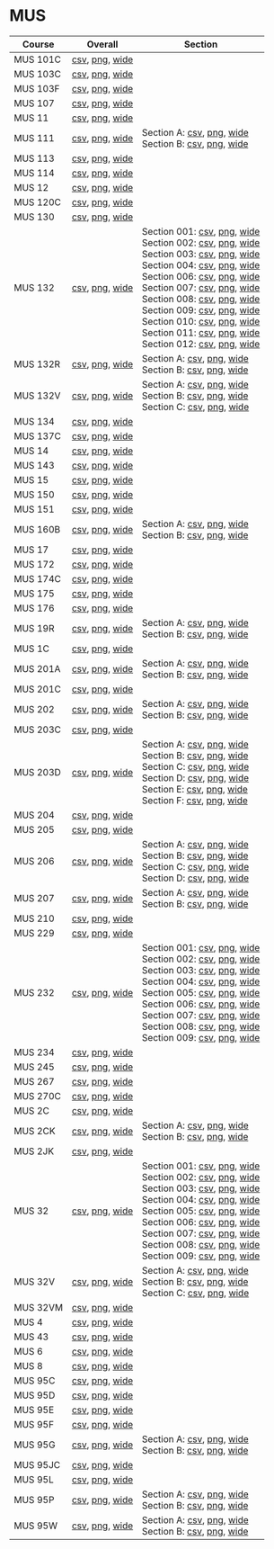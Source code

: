 # MUS

| Course | Overall | Section |
| ------ | ------- | ------- |
| MUS 101C | [csv](https://github.com/UCSD-Historical-Enrollment-Data/2025Spring/blob/main/overall/MUS%20101C.csv), [png](https://raw.githubusercontent.com/UCSD-Historical-Enrollment-Data/2025Spring/main/plot_overall/MUS%20101C.png), [wide](https://raw.githubusercontent.com/UCSD-Historical-Enrollment-Data/2025Spring/main/plot_overall_wide/MUS%20101C.png) |  |
| MUS 103C | [csv](https://github.com/UCSD-Historical-Enrollment-Data/2025Spring/blob/main/overall/MUS%20103C.csv), [png](https://raw.githubusercontent.com/UCSD-Historical-Enrollment-Data/2025Spring/main/plot_overall/MUS%20103C.png), [wide](https://raw.githubusercontent.com/UCSD-Historical-Enrollment-Data/2025Spring/main/plot_overall_wide/MUS%20103C.png) |  |
| MUS 103F | [csv](https://github.com/UCSD-Historical-Enrollment-Data/2025Spring/blob/main/overall/MUS%20103F.csv), [png](https://raw.githubusercontent.com/UCSD-Historical-Enrollment-Data/2025Spring/main/plot_overall/MUS%20103F.png), [wide](https://raw.githubusercontent.com/UCSD-Historical-Enrollment-Data/2025Spring/main/plot_overall_wide/MUS%20103F.png) |  |
| MUS 107 | [csv](https://github.com/UCSD-Historical-Enrollment-Data/2025Spring/blob/main/overall/MUS%20107.csv), [png](https://raw.githubusercontent.com/UCSD-Historical-Enrollment-Data/2025Spring/main/plot_overall/MUS%20107.png), [wide](https://raw.githubusercontent.com/UCSD-Historical-Enrollment-Data/2025Spring/main/plot_overall_wide/MUS%20107.png) |  |
| MUS 11 | [csv](https://github.com/UCSD-Historical-Enrollment-Data/2025Spring/blob/main/overall/MUS%2011.csv), [png](https://raw.githubusercontent.com/UCSD-Historical-Enrollment-Data/2025Spring/main/plot_overall/MUS%2011.png), [wide](https://raw.githubusercontent.com/UCSD-Historical-Enrollment-Data/2025Spring/main/plot_overall_wide/MUS%2011.png) |  |
| MUS 111 | [csv](https://github.com/UCSD-Historical-Enrollment-Data/2025Spring/blob/main/overall/MUS%20111.csv), [png](https://raw.githubusercontent.com/UCSD-Historical-Enrollment-Data/2025Spring/main/plot_overall/MUS%20111.png), [wide](https://raw.githubusercontent.com/UCSD-Historical-Enrollment-Data/2025Spring/main/plot_overall_wide/MUS%20111.png) | Section A: [csv](https://github.com/UCSD-Historical-Enrollment-Data/2025Spring/blob/main/section/MUS%20111_A.csv), [png](https://raw.githubusercontent.com/UCSD-Historical-Enrollment-Data/2025Spring/main/plot_section/MUS%20111_A.png), [wide](https://raw.githubusercontent.com/UCSD-Historical-Enrollment-Data/2025Spring/main/plot_section_wide/MUS%20111_A.png)<br>Section B: [csv](https://github.com/UCSD-Historical-Enrollment-Data/2025Spring/blob/main/section/MUS%20111_B.csv), [png](https://raw.githubusercontent.com/UCSD-Historical-Enrollment-Data/2025Spring/main/plot_section/MUS%20111_B.png), [wide](https://raw.githubusercontent.com/UCSD-Historical-Enrollment-Data/2025Spring/main/plot_section_wide/MUS%20111_B.png) |
| MUS 113 | [csv](https://github.com/UCSD-Historical-Enrollment-Data/2025Spring/blob/main/overall/MUS%20113.csv), [png](https://raw.githubusercontent.com/UCSD-Historical-Enrollment-Data/2025Spring/main/plot_overall/MUS%20113.png), [wide](https://raw.githubusercontent.com/UCSD-Historical-Enrollment-Data/2025Spring/main/plot_overall_wide/MUS%20113.png) |  |
| MUS 114 | [csv](https://github.com/UCSD-Historical-Enrollment-Data/2025Spring/blob/main/overall/MUS%20114.csv), [png](https://raw.githubusercontent.com/UCSD-Historical-Enrollment-Data/2025Spring/main/plot_overall/MUS%20114.png), [wide](https://raw.githubusercontent.com/UCSD-Historical-Enrollment-Data/2025Spring/main/plot_overall_wide/MUS%20114.png) |  |
| MUS 12 | [csv](https://github.com/UCSD-Historical-Enrollment-Data/2025Spring/blob/main/overall/MUS%2012.csv), [png](https://raw.githubusercontent.com/UCSD-Historical-Enrollment-Data/2025Spring/main/plot_overall/MUS%2012.png), [wide](https://raw.githubusercontent.com/UCSD-Historical-Enrollment-Data/2025Spring/main/plot_overall_wide/MUS%2012.png) |  |
| MUS 120C | [csv](https://github.com/UCSD-Historical-Enrollment-Data/2025Spring/blob/main/overall/MUS%20120C.csv), [png](https://raw.githubusercontent.com/UCSD-Historical-Enrollment-Data/2025Spring/main/plot_overall/MUS%20120C.png), [wide](https://raw.githubusercontent.com/UCSD-Historical-Enrollment-Data/2025Spring/main/plot_overall_wide/MUS%20120C.png) |  |
| MUS 130 | [csv](https://github.com/UCSD-Historical-Enrollment-Data/2025Spring/blob/main/overall/MUS%20130.csv), [png](https://raw.githubusercontent.com/UCSD-Historical-Enrollment-Data/2025Spring/main/plot_overall/MUS%20130.png), [wide](https://raw.githubusercontent.com/UCSD-Historical-Enrollment-Data/2025Spring/main/plot_overall_wide/MUS%20130.png) |  |
| MUS 132 | [csv](https://github.com/UCSD-Historical-Enrollment-Data/2025Spring/blob/main/overall/MUS%20132.csv), [png](https://raw.githubusercontent.com/UCSD-Historical-Enrollment-Data/2025Spring/main/plot_overall/MUS%20132.png), [wide](https://raw.githubusercontent.com/UCSD-Historical-Enrollment-Data/2025Spring/main/plot_overall_wide/MUS%20132.png) | Section 001: [csv](https://github.com/UCSD-Historical-Enrollment-Data/2025Spring/blob/main/section/MUS%20132_001.csv), [png](https://raw.githubusercontent.com/UCSD-Historical-Enrollment-Data/2025Spring/main/plot_section/MUS%20132_001.png), [wide](https://raw.githubusercontent.com/UCSD-Historical-Enrollment-Data/2025Spring/main/plot_section_wide/MUS%20132_001.png)<br>Section 002: [csv](https://github.com/UCSD-Historical-Enrollment-Data/2025Spring/blob/main/section/MUS%20132_002.csv), [png](https://raw.githubusercontent.com/UCSD-Historical-Enrollment-Data/2025Spring/main/plot_section/MUS%20132_002.png), [wide](https://raw.githubusercontent.com/UCSD-Historical-Enrollment-Data/2025Spring/main/plot_section_wide/MUS%20132_002.png)<br>Section 003: [csv](https://github.com/UCSD-Historical-Enrollment-Data/2025Spring/blob/main/section/MUS%20132_003.csv), [png](https://raw.githubusercontent.com/UCSD-Historical-Enrollment-Data/2025Spring/main/plot_section/MUS%20132_003.png), [wide](https://raw.githubusercontent.com/UCSD-Historical-Enrollment-Data/2025Spring/main/plot_section_wide/MUS%20132_003.png)<br>Section 004: [csv](https://github.com/UCSD-Historical-Enrollment-Data/2025Spring/blob/main/section/MUS%20132_004.csv), [png](https://raw.githubusercontent.com/UCSD-Historical-Enrollment-Data/2025Spring/main/plot_section/MUS%20132_004.png), [wide](https://raw.githubusercontent.com/UCSD-Historical-Enrollment-Data/2025Spring/main/plot_section_wide/MUS%20132_004.png)<br>Section 006: [csv](https://github.com/UCSD-Historical-Enrollment-Data/2025Spring/blob/main/section/MUS%20132_006.csv), [png](https://raw.githubusercontent.com/UCSD-Historical-Enrollment-Data/2025Spring/main/plot_section/MUS%20132_006.png), [wide](https://raw.githubusercontent.com/UCSD-Historical-Enrollment-Data/2025Spring/main/plot_section_wide/MUS%20132_006.png)<br>Section 007: [csv](https://github.com/UCSD-Historical-Enrollment-Data/2025Spring/blob/main/section/MUS%20132_007.csv), [png](https://raw.githubusercontent.com/UCSD-Historical-Enrollment-Data/2025Spring/main/plot_section/MUS%20132_007.png), [wide](https://raw.githubusercontent.com/UCSD-Historical-Enrollment-Data/2025Spring/main/plot_section_wide/MUS%20132_007.png)<br>Section 008: [csv](https://github.com/UCSD-Historical-Enrollment-Data/2025Spring/blob/main/section/MUS%20132_008.csv), [png](https://raw.githubusercontent.com/UCSD-Historical-Enrollment-Data/2025Spring/main/plot_section/MUS%20132_008.png), [wide](https://raw.githubusercontent.com/UCSD-Historical-Enrollment-Data/2025Spring/main/plot_section_wide/MUS%20132_008.png)<br>Section 009: [csv](https://github.com/UCSD-Historical-Enrollment-Data/2025Spring/blob/main/section/MUS%20132_009.csv), [png](https://raw.githubusercontent.com/UCSD-Historical-Enrollment-Data/2025Spring/main/plot_section/MUS%20132_009.png), [wide](https://raw.githubusercontent.com/UCSD-Historical-Enrollment-Data/2025Spring/main/plot_section_wide/MUS%20132_009.png)<br>Section 010: [csv](https://github.com/UCSD-Historical-Enrollment-Data/2025Spring/blob/main/section/MUS%20132_010.csv), [png](https://raw.githubusercontent.com/UCSD-Historical-Enrollment-Data/2025Spring/main/plot_section/MUS%20132_010.png), [wide](https://raw.githubusercontent.com/UCSD-Historical-Enrollment-Data/2025Spring/main/plot_section_wide/MUS%20132_010.png)<br>Section 011: [csv](https://github.com/UCSD-Historical-Enrollment-Data/2025Spring/blob/main/section/MUS%20132_011.csv), [png](https://raw.githubusercontent.com/UCSD-Historical-Enrollment-Data/2025Spring/main/plot_section/MUS%20132_011.png), [wide](https://raw.githubusercontent.com/UCSD-Historical-Enrollment-Data/2025Spring/main/plot_section_wide/MUS%20132_011.png)<br>Section 012: [csv](https://github.com/UCSD-Historical-Enrollment-Data/2025Spring/blob/main/section/MUS%20132_012.csv), [png](https://raw.githubusercontent.com/UCSD-Historical-Enrollment-Data/2025Spring/main/plot_section/MUS%20132_012.png), [wide](https://raw.githubusercontent.com/UCSD-Historical-Enrollment-Data/2025Spring/main/plot_section_wide/MUS%20132_012.png) |
| MUS 132R | [csv](https://github.com/UCSD-Historical-Enrollment-Data/2025Spring/blob/main/overall/MUS%20132R.csv), [png](https://raw.githubusercontent.com/UCSD-Historical-Enrollment-Data/2025Spring/main/plot_overall/MUS%20132R.png), [wide](https://raw.githubusercontent.com/UCSD-Historical-Enrollment-Data/2025Spring/main/plot_overall_wide/MUS%20132R.png) | Section A: [csv](https://github.com/UCSD-Historical-Enrollment-Data/2025Spring/blob/main/section/MUS%20132R_A.csv), [png](https://raw.githubusercontent.com/UCSD-Historical-Enrollment-Data/2025Spring/main/plot_section/MUS%20132R_A.png), [wide](https://raw.githubusercontent.com/UCSD-Historical-Enrollment-Data/2025Spring/main/plot_section_wide/MUS%20132R_A.png)<br>Section B: [csv](https://github.com/UCSD-Historical-Enrollment-Data/2025Spring/blob/main/section/MUS%20132R_B.csv), [png](https://raw.githubusercontent.com/UCSD-Historical-Enrollment-Data/2025Spring/main/plot_section/MUS%20132R_B.png), [wide](https://raw.githubusercontent.com/UCSD-Historical-Enrollment-Data/2025Spring/main/plot_section_wide/MUS%20132R_B.png) |
| MUS 132V | [csv](https://github.com/UCSD-Historical-Enrollment-Data/2025Spring/blob/main/overall/MUS%20132V.csv), [png](https://raw.githubusercontent.com/UCSD-Historical-Enrollment-Data/2025Spring/main/plot_overall/MUS%20132V.png), [wide](https://raw.githubusercontent.com/UCSD-Historical-Enrollment-Data/2025Spring/main/plot_overall_wide/MUS%20132V.png) | Section A: [csv](https://github.com/UCSD-Historical-Enrollment-Data/2025Spring/blob/main/section/MUS%20132V_A.csv), [png](https://raw.githubusercontent.com/UCSD-Historical-Enrollment-Data/2025Spring/main/plot_section/MUS%20132V_A.png), [wide](https://raw.githubusercontent.com/UCSD-Historical-Enrollment-Data/2025Spring/main/plot_section_wide/MUS%20132V_A.png)<br>Section B: [csv](https://github.com/UCSD-Historical-Enrollment-Data/2025Spring/blob/main/section/MUS%20132V_B.csv), [png](https://raw.githubusercontent.com/UCSD-Historical-Enrollment-Data/2025Spring/main/plot_section/MUS%20132V_B.png), [wide](https://raw.githubusercontent.com/UCSD-Historical-Enrollment-Data/2025Spring/main/plot_section_wide/MUS%20132V_B.png)<br>Section C: [csv](https://github.com/UCSD-Historical-Enrollment-Data/2025Spring/blob/main/section/MUS%20132V_C.csv), [png](https://raw.githubusercontent.com/UCSD-Historical-Enrollment-Data/2025Spring/main/plot_section/MUS%20132V_C.png), [wide](https://raw.githubusercontent.com/UCSD-Historical-Enrollment-Data/2025Spring/main/plot_section_wide/MUS%20132V_C.png) |
| MUS 134 | [csv](https://github.com/UCSD-Historical-Enrollment-Data/2025Spring/blob/main/overall/MUS%20134.csv), [png](https://raw.githubusercontent.com/UCSD-Historical-Enrollment-Data/2025Spring/main/plot_overall/MUS%20134.png), [wide](https://raw.githubusercontent.com/UCSD-Historical-Enrollment-Data/2025Spring/main/plot_overall_wide/MUS%20134.png) |  |
| MUS 137C | [csv](https://github.com/UCSD-Historical-Enrollment-Data/2025Spring/blob/main/overall/MUS%20137C.csv), [png](https://raw.githubusercontent.com/UCSD-Historical-Enrollment-Data/2025Spring/main/plot_overall/MUS%20137C.png), [wide](https://raw.githubusercontent.com/UCSD-Historical-Enrollment-Data/2025Spring/main/plot_overall_wide/MUS%20137C.png) |  |
| MUS 14 | [csv](https://github.com/UCSD-Historical-Enrollment-Data/2025Spring/blob/main/overall/MUS%2014.csv), [png](https://raw.githubusercontent.com/UCSD-Historical-Enrollment-Data/2025Spring/main/plot_overall/MUS%2014.png), [wide](https://raw.githubusercontent.com/UCSD-Historical-Enrollment-Data/2025Spring/main/plot_overall_wide/MUS%2014.png) |  |
| MUS 143 | [csv](https://github.com/UCSD-Historical-Enrollment-Data/2025Spring/blob/main/overall/MUS%20143.csv), [png](https://raw.githubusercontent.com/UCSD-Historical-Enrollment-Data/2025Spring/main/plot_overall/MUS%20143.png), [wide](https://raw.githubusercontent.com/UCSD-Historical-Enrollment-Data/2025Spring/main/plot_overall_wide/MUS%20143.png) |  |
| MUS 15 | [csv](https://github.com/UCSD-Historical-Enrollment-Data/2025Spring/blob/main/overall/MUS%2015.csv), [png](https://raw.githubusercontent.com/UCSD-Historical-Enrollment-Data/2025Spring/main/plot_overall/MUS%2015.png), [wide](https://raw.githubusercontent.com/UCSD-Historical-Enrollment-Data/2025Spring/main/plot_overall_wide/MUS%2015.png) |  |
| MUS 150 | [csv](https://github.com/UCSD-Historical-Enrollment-Data/2025Spring/blob/main/overall/MUS%20150.csv), [png](https://raw.githubusercontent.com/UCSD-Historical-Enrollment-Data/2025Spring/main/plot_overall/MUS%20150.png), [wide](https://raw.githubusercontent.com/UCSD-Historical-Enrollment-Data/2025Spring/main/plot_overall_wide/MUS%20150.png) |  |
| MUS 151 | [csv](https://github.com/UCSD-Historical-Enrollment-Data/2025Spring/blob/main/overall/MUS%20151.csv), [png](https://raw.githubusercontent.com/UCSD-Historical-Enrollment-Data/2025Spring/main/plot_overall/MUS%20151.png), [wide](https://raw.githubusercontent.com/UCSD-Historical-Enrollment-Data/2025Spring/main/plot_overall_wide/MUS%20151.png) |  |
| MUS 160B | [csv](https://github.com/UCSD-Historical-Enrollment-Data/2025Spring/blob/main/overall/MUS%20160B.csv), [png](https://raw.githubusercontent.com/UCSD-Historical-Enrollment-Data/2025Spring/main/plot_overall/MUS%20160B.png), [wide](https://raw.githubusercontent.com/UCSD-Historical-Enrollment-Data/2025Spring/main/plot_overall_wide/MUS%20160B.png) | Section A: [csv](https://github.com/UCSD-Historical-Enrollment-Data/2025Spring/blob/main/section/MUS%20160B_A.csv), [png](https://raw.githubusercontent.com/UCSD-Historical-Enrollment-Data/2025Spring/main/plot_section/MUS%20160B_A.png), [wide](https://raw.githubusercontent.com/UCSD-Historical-Enrollment-Data/2025Spring/main/plot_section_wide/MUS%20160B_A.png)<br>Section B: [csv](https://github.com/UCSD-Historical-Enrollment-Data/2025Spring/blob/main/section/MUS%20160B_B.csv), [png](https://raw.githubusercontent.com/UCSD-Historical-Enrollment-Data/2025Spring/main/plot_section/MUS%20160B_B.png), [wide](https://raw.githubusercontent.com/UCSD-Historical-Enrollment-Data/2025Spring/main/plot_section_wide/MUS%20160B_B.png) |
| MUS 17 | [csv](https://github.com/UCSD-Historical-Enrollment-Data/2025Spring/blob/main/overall/MUS%2017.csv), [png](https://raw.githubusercontent.com/UCSD-Historical-Enrollment-Data/2025Spring/main/plot_overall/MUS%2017.png), [wide](https://raw.githubusercontent.com/UCSD-Historical-Enrollment-Data/2025Spring/main/plot_overall_wide/MUS%2017.png) |  |
| MUS 172 | [csv](https://github.com/UCSD-Historical-Enrollment-Data/2025Spring/blob/main/overall/MUS%20172.csv), [png](https://raw.githubusercontent.com/UCSD-Historical-Enrollment-Data/2025Spring/main/plot_overall/MUS%20172.png), [wide](https://raw.githubusercontent.com/UCSD-Historical-Enrollment-Data/2025Spring/main/plot_overall_wide/MUS%20172.png) |  |
| MUS 174C | [csv](https://github.com/UCSD-Historical-Enrollment-Data/2025Spring/blob/main/overall/MUS%20174C.csv), [png](https://raw.githubusercontent.com/UCSD-Historical-Enrollment-Data/2025Spring/main/plot_overall/MUS%20174C.png), [wide](https://raw.githubusercontent.com/UCSD-Historical-Enrollment-Data/2025Spring/main/plot_overall_wide/MUS%20174C.png) |  |
| MUS 175 | [csv](https://github.com/UCSD-Historical-Enrollment-Data/2025Spring/blob/main/overall/MUS%20175.csv), [png](https://raw.githubusercontent.com/UCSD-Historical-Enrollment-Data/2025Spring/main/plot_overall/MUS%20175.png), [wide](https://raw.githubusercontent.com/UCSD-Historical-Enrollment-Data/2025Spring/main/plot_overall_wide/MUS%20175.png) |  |
| MUS 176 | [csv](https://github.com/UCSD-Historical-Enrollment-Data/2025Spring/blob/main/overall/MUS%20176.csv), [png](https://raw.githubusercontent.com/UCSD-Historical-Enrollment-Data/2025Spring/main/plot_overall/MUS%20176.png), [wide](https://raw.githubusercontent.com/UCSD-Historical-Enrollment-Data/2025Spring/main/plot_overall_wide/MUS%20176.png) |  |
| MUS 19R | [csv](https://github.com/UCSD-Historical-Enrollment-Data/2025Spring/blob/main/overall/MUS%2019R.csv), [png](https://raw.githubusercontent.com/UCSD-Historical-Enrollment-Data/2025Spring/main/plot_overall/MUS%2019R.png), [wide](https://raw.githubusercontent.com/UCSD-Historical-Enrollment-Data/2025Spring/main/plot_overall_wide/MUS%2019R.png) | Section A: [csv](https://github.com/UCSD-Historical-Enrollment-Data/2025Spring/blob/main/section/MUS%2019R_A.csv), [png](https://raw.githubusercontent.com/UCSD-Historical-Enrollment-Data/2025Spring/main/plot_section/MUS%2019R_A.png), [wide](https://raw.githubusercontent.com/UCSD-Historical-Enrollment-Data/2025Spring/main/plot_section_wide/MUS%2019R_A.png)<br>Section B: [csv](https://github.com/UCSD-Historical-Enrollment-Data/2025Spring/blob/main/section/MUS%2019R_B.csv), [png](https://raw.githubusercontent.com/UCSD-Historical-Enrollment-Data/2025Spring/main/plot_section/MUS%2019R_B.png), [wide](https://raw.githubusercontent.com/UCSD-Historical-Enrollment-Data/2025Spring/main/plot_section_wide/MUS%2019R_B.png) |
| MUS 1C | [csv](https://github.com/UCSD-Historical-Enrollment-Data/2025Spring/blob/main/overall/MUS%201C.csv), [png](https://raw.githubusercontent.com/UCSD-Historical-Enrollment-Data/2025Spring/main/plot_overall/MUS%201C.png), [wide](https://raw.githubusercontent.com/UCSD-Historical-Enrollment-Data/2025Spring/main/plot_overall_wide/MUS%201C.png) |  |
| MUS 201A | [csv](https://github.com/UCSD-Historical-Enrollment-Data/2025Spring/blob/main/overall/MUS%20201A.csv), [png](https://raw.githubusercontent.com/UCSD-Historical-Enrollment-Data/2025Spring/main/plot_overall/MUS%20201A.png), [wide](https://raw.githubusercontent.com/UCSD-Historical-Enrollment-Data/2025Spring/main/plot_overall_wide/MUS%20201A.png) | Section A: [csv](https://github.com/UCSD-Historical-Enrollment-Data/2025Spring/blob/main/section/MUS%20201A_A.csv), [png](https://raw.githubusercontent.com/UCSD-Historical-Enrollment-Data/2025Spring/main/plot_section/MUS%20201A_A.png), [wide](https://raw.githubusercontent.com/UCSD-Historical-Enrollment-Data/2025Spring/main/plot_section_wide/MUS%20201A_A.png)<br>Section B: [csv](https://github.com/UCSD-Historical-Enrollment-Data/2025Spring/blob/main/section/MUS%20201A_B.csv), [png](https://raw.githubusercontent.com/UCSD-Historical-Enrollment-Data/2025Spring/main/plot_section/MUS%20201A_B.png), [wide](https://raw.githubusercontent.com/UCSD-Historical-Enrollment-Data/2025Spring/main/plot_section_wide/MUS%20201A_B.png) |
| MUS 201C | [csv](https://github.com/UCSD-Historical-Enrollment-Data/2025Spring/blob/main/overall/MUS%20201C.csv), [png](https://raw.githubusercontent.com/UCSD-Historical-Enrollment-Data/2025Spring/main/plot_overall/MUS%20201C.png), [wide](https://raw.githubusercontent.com/UCSD-Historical-Enrollment-Data/2025Spring/main/plot_overall_wide/MUS%20201C.png) |  |
| MUS 202 | [csv](https://github.com/UCSD-Historical-Enrollment-Data/2025Spring/blob/main/overall/MUS%20202.csv), [png](https://raw.githubusercontent.com/UCSD-Historical-Enrollment-Data/2025Spring/main/plot_overall/MUS%20202.png), [wide](https://raw.githubusercontent.com/UCSD-Historical-Enrollment-Data/2025Spring/main/plot_overall_wide/MUS%20202.png) | Section A: [csv](https://github.com/UCSD-Historical-Enrollment-Data/2025Spring/blob/main/section/MUS%20202_A.csv), [png](https://raw.githubusercontent.com/UCSD-Historical-Enrollment-Data/2025Spring/main/plot_section/MUS%20202_A.png), [wide](https://raw.githubusercontent.com/UCSD-Historical-Enrollment-Data/2025Spring/main/plot_section_wide/MUS%20202_A.png)<br>Section B: [csv](https://github.com/UCSD-Historical-Enrollment-Data/2025Spring/blob/main/section/MUS%20202_B.csv), [png](https://raw.githubusercontent.com/UCSD-Historical-Enrollment-Data/2025Spring/main/plot_section/MUS%20202_B.png), [wide](https://raw.githubusercontent.com/UCSD-Historical-Enrollment-Data/2025Spring/main/plot_section_wide/MUS%20202_B.png) |
| MUS 203C | [csv](https://github.com/UCSD-Historical-Enrollment-Data/2025Spring/blob/main/overall/MUS%20203C.csv), [png](https://raw.githubusercontent.com/UCSD-Historical-Enrollment-Data/2025Spring/main/plot_overall/MUS%20203C.png), [wide](https://raw.githubusercontent.com/UCSD-Historical-Enrollment-Data/2025Spring/main/plot_overall_wide/MUS%20203C.png) |  |
| MUS 203D | [csv](https://github.com/UCSD-Historical-Enrollment-Data/2025Spring/blob/main/overall/MUS%20203D.csv), [png](https://raw.githubusercontent.com/UCSD-Historical-Enrollment-Data/2025Spring/main/plot_overall/MUS%20203D.png), [wide](https://raw.githubusercontent.com/UCSD-Historical-Enrollment-Data/2025Spring/main/plot_overall_wide/MUS%20203D.png) | Section A: [csv](https://github.com/UCSD-Historical-Enrollment-Data/2025Spring/blob/main/section/MUS%20203D_A.csv), [png](https://raw.githubusercontent.com/UCSD-Historical-Enrollment-Data/2025Spring/main/plot_section/MUS%20203D_A.png), [wide](https://raw.githubusercontent.com/UCSD-Historical-Enrollment-Data/2025Spring/main/plot_section_wide/MUS%20203D_A.png)<br>Section B: [csv](https://github.com/UCSD-Historical-Enrollment-Data/2025Spring/blob/main/section/MUS%20203D_B.csv), [png](https://raw.githubusercontent.com/UCSD-Historical-Enrollment-Data/2025Spring/main/plot_section/MUS%20203D_B.png), [wide](https://raw.githubusercontent.com/UCSD-Historical-Enrollment-Data/2025Spring/main/plot_section_wide/MUS%20203D_B.png)<br>Section C: [csv](https://github.com/UCSD-Historical-Enrollment-Data/2025Spring/blob/main/section/MUS%20203D_C.csv), [png](https://raw.githubusercontent.com/UCSD-Historical-Enrollment-Data/2025Spring/main/plot_section/MUS%20203D_C.png), [wide](https://raw.githubusercontent.com/UCSD-Historical-Enrollment-Data/2025Spring/main/plot_section_wide/MUS%20203D_C.png)<br>Section D: [csv](https://github.com/UCSD-Historical-Enrollment-Data/2025Spring/blob/main/section/MUS%20203D_D.csv), [png](https://raw.githubusercontent.com/UCSD-Historical-Enrollment-Data/2025Spring/main/plot_section/MUS%20203D_D.png), [wide](https://raw.githubusercontent.com/UCSD-Historical-Enrollment-Data/2025Spring/main/plot_section_wide/MUS%20203D_D.png)<br>Section E: [csv](https://github.com/UCSD-Historical-Enrollment-Data/2025Spring/blob/main/section/MUS%20203D_E.csv), [png](https://raw.githubusercontent.com/UCSD-Historical-Enrollment-Data/2025Spring/main/plot_section/MUS%20203D_E.png), [wide](https://raw.githubusercontent.com/UCSD-Historical-Enrollment-Data/2025Spring/main/plot_section_wide/MUS%20203D_E.png)<br>Section F: [csv](https://github.com/UCSD-Historical-Enrollment-Data/2025Spring/blob/main/section/MUS%20203D_F.csv), [png](https://raw.githubusercontent.com/UCSD-Historical-Enrollment-Data/2025Spring/main/plot_section/MUS%20203D_F.png), [wide](https://raw.githubusercontent.com/UCSD-Historical-Enrollment-Data/2025Spring/main/plot_section_wide/MUS%20203D_F.png) |
| MUS 204 | [csv](https://github.com/UCSD-Historical-Enrollment-Data/2025Spring/blob/main/overall/MUS%20204.csv), [png](https://raw.githubusercontent.com/UCSD-Historical-Enrollment-Data/2025Spring/main/plot_overall/MUS%20204.png), [wide](https://raw.githubusercontent.com/UCSD-Historical-Enrollment-Data/2025Spring/main/plot_overall_wide/MUS%20204.png) |  |
| MUS 205 | [csv](https://github.com/UCSD-Historical-Enrollment-Data/2025Spring/blob/main/overall/MUS%20205.csv), [png](https://raw.githubusercontent.com/UCSD-Historical-Enrollment-Data/2025Spring/main/plot_overall/MUS%20205.png), [wide](https://raw.githubusercontent.com/UCSD-Historical-Enrollment-Data/2025Spring/main/plot_overall_wide/MUS%20205.png) |  |
| MUS 206 | [csv](https://github.com/UCSD-Historical-Enrollment-Data/2025Spring/blob/main/overall/MUS%20206.csv), [png](https://raw.githubusercontent.com/UCSD-Historical-Enrollment-Data/2025Spring/main/plot_overall/MUS%20206.png), [wide](https://raw.githubusercontent.com/UCSD-Historical-Enrollment-Data/2025Spring/main/plot_overall_wide/MUS%20206.png) | Section A: [csv](https://github.com/UCSD-Historical-Enrollment-Data/2025Spring/blob/main/section/MUS%20206_A.csv), [png](https://raw.githubusercontent.com/UCSD-Historical-Enrollment-Data/2025Spring/main/plot_section/MUS%20206_A.png), [wide](https://raw.githubusercontent.com/UCSD-Historical-Enrollment-Data/2025Spring/main/plot_section_wide/MUS%20206_A.png)<br>Section B: [csv](https://github.com/UCSD-Historical-Enrollment-Data/2025Spring/blob/main/section/MUS%20206_B.csv), [png](https://raw.githubusercontent.com/UCSD-Historical-Enrollment-Data/2025Spring/main/plot_section/MUS%20206_B.png), [wide](https://raw.githubusercontent.com/UCSD-Historical-Enrollment-Data/2025Spring/main/plot_section_wide/MUS%20206_B.png)<br>Section C: [csv](https://github.com/UCSD-Historical-Enrollment-Data/2025Spring/blob/main/section/MUS%20206_C.csv), [png](https://raw.githubusercontent.com/UCSD-Historical-Enrollment-Data/2025Spring/main/plot_section/MUS%20206_C.png), [wide](https://raw.githubusercontent.com/UCSD-Historical-Enrollment-Data/2025Spring/main/plot_section_wide/MUS%20206_C.png)<br>Section D: [csv](https://github.com/UCSD-Historical-Enrollment-Data/2025Spring/blob/main/section/MUS%20206_D.csv), [png](https://raw.githubusercontent.com/UCSD-Historical-Enrollment-Data/2025Spring/main/plot_section/MUS%20206_D.png), [wide](https://raw.githubusercontent.com/UCSD-Historical-Enrollment-Data/2025Spring/main/plot_section_wide/MUS%20206_D.png) |
| MUS 207 | [csv](https://github.com/UCSD-Historical-Enrollment-Data/2025Spring/blob/main/overall/MUS%20207.csv), [png](https://raw.githubusercontent.com/UCSD-Historical-Enrollment-Data/2025Spring/main/plot_overall/MUS%20207.png), [wide](https://raw.githubusercontent.com/UCSD-Historical-Enrollment-Data/2025Spring/main/plot_overall_wide/MUS%20207.png) | Section A: [csv](https://github.com/UCSD-Historical-Enrollment-Data/2025Spring/blob/main/section/MUS%20207_A.csv), [png](https://raw.githubusercontent.com/UCSD-Historical-Enrollment-Data/2025Spring/main/plot_section/MUS%20207_A.png), [wide](https://raw.githubusercontent.com/UCSD-Historical-Enrollment-Data/2025Spring/main/plot_section_wide/MUS%20207_A.png)<br>Section B: [csv](https://github.com/UCSD-Historical-Enrollment-Data/2025Spring/blob/main/section/MUS%20207_B.csv), [png](https://raw.githubusercontent.com/UCSD-Historical-Enrollment-Data/2025Spring/main/plot_section/MUS%20207_B.png), [wide](https://raw.githubusercontent.com/UCSD-Historical-Enrollment-Data/2025Spring/main/plot_section_wide/MUS%20207_B.png) |
| MUS 210 | [csv](https://github.com/UCSD-Historical-Enrollment-Data/2025Spring/blob/main/overall/MUS%20210.csv), [png](https://raw.githubusercontent.com/UCSD-Historical-Enrollment-Data/2025Spring/main/plot_overall/MUS%20210.png), [wide](https://raw.githubusercontent.com/UCSD-Historical-Enrollment-Data/2025Spring/main/plot_overall_wide/MUS%20210.png) |  |
| MUS 229 | [csv](https://github.com/UCSD-Historical-Enrollment-Data/2025Spring/blob/main/overall/MUS%20229.csv), [png](https://raw.githubusercontent.com/UCSD-Historical-Enrollment-Data/2025Spring/main/plot_overall/MUS%20229.png), [wide](https://raw.githubusercontent.com/UCSD-Historical-Enrollment-Data/2025Spring/main/plot_overall_wide/MUS%20229.png) |  |
| MUS 232 | [csv](https://github.com/UCSD-Historical-Enrollment-Data/2025Spring/blob/main/overall/MUS%20232.csv), [png](https://raw.githubusercontent.com/UCSD-Historical-Enrollment-Data/2025Spring/main/plot_overall/MUS%20232.png), [wide](https://raw.githubusercontent.com/UCSD-Historical-Enrollment-Data/2025Spring/main/plot_overall_wide/MUS%20232.png) | Section 001: [csv](https://github.com/UCSD-Historical-Enrollment-Data/2025Spring/blob/main/section/MUS%20232_001.csv), [png](https://raw.githubusercontent.com/UCSD-Historical-Enrollment-Data/2025Spring/main/plot_section/MUS%20232_001.png), [wide](https://raw.githubusercontent.com/UCSD-Historical-Enrollment-Data/2025Spring/main/plot_section_wide/MUS%20232_001.png)<br>Section 002: [csv](https://github.com/UCSD-Historical-Enrollment-Data/2025Spring/blob/main/section/MUS%20232_002.csv), [png](https://raw.githubusercontent.com/UCSD-Historical-Enrollment-Data/2025Spring/main/plot_section/MUS%20232_002.png), [wide](https://raw.githubusercontent.com/UCSD-Historical-Enrollment-Data/2025Spring/main/plot_section_wide/MUS%20232_002.png)<br>Section 003: [csv](https://github.com/UCSD-Historical-Enrollment-Data/2025Spring/blob/main/section/MUS%20232_003.csv), [png](https://raw.githubusercontent.com/UCSD-Historical-Enrollment-Data/2025Spring/main/plot_section/MUS%20232_003.png), [wide](https://raw.githubusercontent.com/UCSD-Historical-Enrollment-Data/2025Spring/main/plot_section_wide/MUS%20232_003.png)<br>Section 004: [csv](https://github.com/UCSD-Historical-Enrollment-Data/2025Spring/blob/main/section/MUS%20232_004.csv), [png](https://raw.githubusercontent.com/UCSD-Historical-Enrollment-Data/2025Spring/main/plot_section/MUS%20232_004.png), [wide](https://raw.githubusercontent.com/UCSD-Historical-Enrollment-Data/2025Spring/main/plot_section_wide/MUS%20232_004.png)<br>Section 005: [csv](https://github.com/UCSD-Historical-Enrollment-Data/2025Spring/blob/main/section/MUS%20232_005.csv), [png](https://raw.githubusercontent.com/UCSD-Historical-Enrollment-Data/2025Spring/main/plot_section/MUS%20232_005.png), [wide](https://raw.githubusercontent.com/UCSD-Historical-Enrollment-Data/2025Spring/main/plot_section_wide/MUS%20232_005.png)<br>Section 006: [csv](https://github.com/UCSD-Historical-Enrollment-Data/2025Spring/blob/main/section/MUS%20232_006.csv), [png](https://raw.githubusercontent.com/UCSD-Historical-Enrollment-Data/2025Spring/main/plot_section/MUS%20232_006.png), [wide](https://raw.githubusercontent.com/UCSD-Historical-Enrollment-Data/2025Spring/main/plot_section_wide/MUS%20232_006.png)<br>Section 007: [csv](https://github.com/UCSD-Historical-Enrollment-Data/2025Spring/blob/main/section/MUS%20232_007.csv), [png](https://raw.githubusercontent.com/UCSD-Historical-Enrollment-Data/2025Spring/main/plot_section/MUS%20232_007.png), [wide](https://raw.githubusercontent.com/UCSD-Historical-Enrollment-Data/2025Spring/main/plot_section_wide/MUS%20232_007.png)<br>Section 008: [csv](https://github.com/UCSD-Historical-Enrollment-Data/2025Spring/blob/main/section/MUS%20232_008.csv), [png](https://raw.githubusercontent.com/UCSD-Historical-Enrollment-Data/2025Spring/main/plot_section/MUS%20232_008.png), [wide](https://raw.githubusercontent.com/UCSD-Historical-Enrollment-Data/2025Spring/main/plot_section_wide/MUS%20232_008.png)<br>Section 009: [csv](https://github.com/UCSD-Historical-Enrollment-Data/2025Spring/blob/main/section/MUS%20232_009.csv), [png](https://raw.githubusercontent.com/UCSD-Historical-Enrollment-Data/2025Spring/main/plot_section/MUS%20232_009.png), [wide](https://raw.githubusercontent.com/UCSD-Historical-Enrollment-Data/2025Spring/main/plot_section_wide/MUS%20232_009.png) |
| MUS 234 | [csv](https://github.com/UCSD-Historical-Enrollment-Data/2025Spring/blob/main/overall/MUS%20234.csv), [png](https://raw.githubusercontent.com/UCSD-Historical-Enrollment-Data/2025Spring/main/plot_overall/MUS%20234.png), [wide](https://raw.githubusercontent.com/UCSD-Historical-Enrollment-Data/2025Spring/main/plot_overall_wide/MUS%20234.png) |  |
| MUS 245 | [csv](https://github.com/UCSD-Historical-Enrollment-Data/2025Spring/blob/main/overall/MUS%20245.csv), [png](https://raw.githubusercontent.com/UCSD-Historical-Enrollment-Data/2025Spring/main/plot_overall/MUS%20245.png), [wide](https://raw.githubusercontent.com/UCSD-Historical-Enrollment-Data/2025Spring/main/plot_overall_wide/MUS%20245.png) |  |
| MUS 267 | [csv](https://github.com/UCSD-Historical-Enrollment-Data/2025Spring/blob/main/overall/MUS%20267.csv), [png](https://raw.githubusercontent.com/UCSD-Historical-Enrollment-Data/2025Spring/main/plot_overall/MUS%20267.png), [wide](https://raw.githubusercontent.com/UCSD-Historical-Enrollment-Data/2025Spring/main/plot_overall_wide/MUS%20267.png) |  |
| MUS 270C | [csv](https://github.com/UCSD-Historical-Enrollment-Data/2025Spring/blob/main/overall/MUS%20270C.csv), [png](https://raw.githubusercontent.com/UCSD-Historical-Enrollment-Data/2025Spring/main/plot_overall/MUS%20270C.png), [wide](https://raw.githubusercontent.com/UCSD-Historical-Enrollment-Data/2025Spring/main/plot_overall_wide/MUS%20270C.png) |  |
| MUS 2C | [csv](https://github.com/UCSD-Historical-Enrollment-Data/2025Spring/blob/main/overall/MUS%202C.csv), [png](https://raw.githubusercontent.com/UCSD-Historical-Enrollment-Data/2025Spring/main/plot_overall/MUS%202C.png), [wide](https://raw.githubusercontent.com/UCSD-Historical-Enrollment-Data/2025Spring/main/plot_overall_wide/MUS%202C.png) |  |
| MUS 2CK | [csv](https://github.com/UCSD-Historical-Enrollment-Data/2025Spring/blob/main/overall/MUS%202CK.csv), [png](https://raw.githubusercontent.com/UCSD-Historical-Enrollment-Data/2025Spring/main/plot_overall/MUS%202CK.png), [wide](https://raw.githubusercontent.com/UCSD-Historical-Enrollment-Data/2025Spring/main/plot_overall_wide/MUS%202CK.png) | Section A: [csv](https://github.com/UCSD-Historical-Enrollment-Data/2025Spring/blob/main/section/MUS%202CK_A.csv), [png](https://raw.githubusercontent.com/UCSD-Historical-Enrollment-Data/2025Spring/main/plot_section/MUS%202CK_A.png), [wide](https://raw.githubusercontent.com/UCSD-Historical-Enrollment-Data/2025Spring/main/plot_section_wide/MUS%202CK_A.png)<br>Section B: [csv](https://github.com/UCSD-Historical-Enrollment-Data/2025Spring/blob/main/section/MUS%202CK_B.csv), [png](https://raw.githubusercontent.com/UCSD-Historical-Enrollment-Data/2025Spring/main/plot_section/MUS%202CK_B.png), [wide](https://raw.githubusercontent.com/UCSD-Historical-Enrollment-Data/2025Spring/main/plot_section_wide/MUS%202CK_B.png) |
| MUS 2JK | [csv](https://github.com/UCSD-Historical-Enrollment-Data/2025Spring/blob/main/overall/MUS%202JK.csv), [png](https://raw.githubusercontent.com/UCSD-Historical-Enrollment-Data/2025Spring/main/plot_overall/MUS%202JK.png), [wide](https://raw.githubusercontent.com/UCSD-Historical-Enrollment-Data/2025Spring/main/plot_overall_wide/MUS%202JK.png) |  |
| MUS 32 | [csv](https://github.com/UCSD-Historical-Enrollment-Data/2025Spring/blob/main/overall/MUS%2032.csv), [png](https://raw.githubusercontent.com/UCSD-Historical-Enrollment-Data/2025Spring/main/plot_overall/MUS%2032.png), [wide](https://raw.githubusercontent.com/UCSD-Historical-Enrollment-Data/2025Spring/main/plot_overall_wide/MUS%2032.png) | Section 001: [csv](https://github.com/UCSD-Historical-Enrollment-Data/2025Spring/blob/main/section/MUS%2032_001.csv), [png](https://raw.githubusercontent.com/UCSD-Historical-Enrollment-Data/2025Spring/main/plot_section/MUS%2032_001.png), [wide](https://raw.githubusercontent.com/UCSD-Historical-Enrollment-Data/2025Spring/main/plot_section_wide/MUS%2032_001.png)<br>Section 002: [csv](https://github.com/UCSD-Historical-Enrollment-Data/2025Spring/blob/main/section/MUS%2032_002.csv), [png](https://raw.githubusercontent.com/UCSD-Historical-Enrollment-Data/2025Spring/main/plot_section/MUS%2032_002.png), [wide](https://raw.githubusercontent.com/UCSD-Historical-Enrollment-Data/2025Spring/main/plot_section_wide/MUS%2032_002.png)<br>Section 003: [csv](https://github.com/UCSD-Historical-Enrollment-Data/2025Spring/blob/main/section/MUS%2032_003.csv), [png](https://raw.githubusercontent.com/UCSD-Historical-Enrollment-Data/2025Spring/main/plot_section/MUS%2032_003.png), [wide](https://raw.githubusercontent.com/UCSD-Historical-Enrollment-Data/2025Spring/main/plot_section_wide/MUS%2032_003.png)<br>Section 004: [csv](https://github.com/UCSD-Historical-Enrollment-Data/2025Spring/blob/main/section/MUS%2032_004.csv), [png](https://raw.githubusercontent.com/UCSD-Historical-Enrollment-Data/2025Spring/main/plot_section/MUS%2032_004.png), [wide](https://raw.githubusercontent.com/UCSD-Historical-Enrollment-Data/2025Spring/main/plot_section_wide/MUS%2032_004.png)<br>Section 005: [csv](https://github.com/UCSD-Historical-Enrollment-Data/2025Spring/blob/main/section/MUS%2032_005.csv), [png](https://raw.githubusercontent.com/UCSD-Historical-Enrollment-Data/2025Spring/main/plot_section/MUS%2032_005.png), [wide](https://raw.githubusercontent.com/UCSD-Historical-Enrollment-Data/2025Spring/main/plot_section_wide/MUS%2032_005.png)<br>Section 006: [csv](https://github.com/UCSD-Historical-Enrollment-Data/2025Spring/blob/main/section/MUS%2032_006.csv), [png](https://raw.githubusercontent.com/UCSD-Historical-Enrollment-Data/2025Spring/main/plot_section/MUS%2032_006.png), [wide](https://raw.githubusercontent.com/UCSD-Historical-Enrollment-Data/2025Spring/main/plot_section_wide/MUS%2032_006.png)<br>Section 007: [csv](https://github.com/UCSD-Historical-Enrollment-Data/2025Spring/blob/main/section/MUS%2032_007.csv), [png](https://raw.githubusercontent.com/UCSD-Historical-Enrollment-Data/2025Spring/main/plot_section/MUS%2032_007.png), [wide](https://raw.githubusercontent.com/UCSD-Historical-Enrollment-Data/2025Spring/main/plot_section_wide/MUS%2032_007.png)<br>Section 008: [csv](https://github.com/UCSD-Historical-Enrollment-Data/2025Spring/blob/main/section/MUS%2032_008.csv), [png](https://raw.githubusercontent.com/UCSD-Historical-Enrollment-Data/2025Spring/main/plot_section/MUS%2032_008.png), [wide](https://raw.githubusercontent.com/UCSD-Historical-Enrollment-Data/2025Spring/main/plot_section_wide/MUS%2032_008.png)<br>Section 009: [csv](https://github.com/UCSD-Historical-Enrollment-Data/2025Spring/blob/main/section/MUS%2032_009.csv), [png](https://raw.githubusercontent.com/UCSD-Historical-Enrollment-Data/2025Spring/main/plot_section/MUS%2032_009.png), [wide](https://raw.githubusercontent.com/UCSD-Historical-Enrollment-Data/2025Spring/main/plot_section_wide/MUS%2032_009.png) |
| MUS 32V | [csv](https://github.com/UCSD-Historical-Enrollment-Data/2025Spring/blob/main/overall/MUS%2032V.csv), [png](https://raw.githubusercontent.com/UCSD-Historical-Enrollment-Data/2025Spring/main/plot_overall/MUS%2032V.png), [wide](https://raw.githubusercontent.com/UCSD-Historical-Enrollment-Data/2025Spring/main/plot_overall_wide/MUS%2032V.png) | Section A: [csv](https://github.com/UCSD-Historical-Enrollment-Data/2025Spring/blob/main/section/MUS%2032V_A.csv), [png](https://raw.githubusercontent.com/UCSD-Historical-Enrollment-Data/2025Spring/main/plot_section/MUS%2032V_A.png), [wide](https://raw.githubusercontent.com/UCSD-Historical-Enrollment-Data/2025Spring/main/plot_section_wide/MUS%2032V_A.png)<br>Section B: [csv](https://github.com/UCSD-Historical-Enrollment-Data/2025Spring/blob/main/section/MUS%2032V_B.csv), [png](https://raw.githubusercontent.com/UCSD-Historical-Enrollment-Data/2025Spring/main/plot_section/MUS%2032V_B.png), [wide](https://raw.githubusercontent.com/UCSD-Historical-Enrollment-Data/2025Spring/main/plot_section_wide/MUS%2032V_B.png)<br>Section C: [csv](https://github.com/UCSD-Historical-Enrollment-Data/2025Spring/blob/main/section/MUS%2032V_C.csv), [png](https://raw.githubusercontent.com/UCSD-Historical-Enrollment-Data/2025Spring/main/plot_section/MUS%2032V_C.png), [wide](https://raw.githubusercontent.com/UCSD-Historical-Enrollment-Data/2025Spring/main/plot_section_wide/MUS%2032V_C.png) |
| MUS 32VM | [csv](https://github.com/UCSD-Historical-Enrollment-Data/2025Spring/blob/main/overall/MUS%2032VM.csv), [png](https://raw.githubusercontent.com/UCSD-Historical-Enrollment-Data/2025Spring/main/plot_overall/MUS%2032VM.png), [wide](https://raw.githubusercontent.com/UCSD-Historical-Enrollment-Data/2025Spring/main/plot_overall_wide/MUS%2032VM.png) |  |
| MUS 4 | [csv](https://github.com/UCSD-Historical-Enrollment-Data/2025Spring/blob/main/overall/MUS%204.csv), [png](https://raw.githubusercontent.com/UCSD-Historical-Enrollment-Data/2025Spring/main/plot_overall/MUS%204.png), [wide](https://raw.githubusercontent.com/UCSD-Historical-Enrollment-Data/2025Spring/main/plot_overall_wide/MUS%204.png) |  |
| MUS 43 | [csv](https://github.com/UCSD-Historical-Enrollment-Data/2025Spring/blob/main/overall/MUS%2043.csv), [png](https://raw.githubusercontent.com/UCSD-Historical-Enrollment-Data/2025Spring/main/plot_overall/MUS%2043.png), [wide](https://raw.githubusercontent.com/UCSD-Historical-Enrollment-Data/2025Spring/main/plot_overall_wide/MUS%2043.png) |  |
| MUS 6 | [csv](https://github.com/UCSD-Historical-Enrollment-Data/2025Spring/blob/main/overall/MUS%206.csv), [png](https://raw.githubusercontent.com/UCSD-Historical-Enrollment-Data/2025Spring/main/plot_overall/MUS%206.png), [wide](https://raw.githubusercontent.com/UCSD-Historical-Enrollment-Data/2025Spring/main/plot_overall_wide/MUS%206.png) |  |
| MUS 8 | [csv](https://github.com/UCSD-Historical-Enrollment-Data/2025Spring/blob/main/overall/MUS%208.csv), [png](https://raw.githubusercontent.com/UCSD-Historical-Enrollment-Data/2025Spring/main/plot_overall/MUS%208.png), [wide](https://raw.githubusercontent.com/UCSD-Historical-Enrollment-Data/2025Spring/main/plot_overall_wide/MUS%208.png) |  |
| MUS 95C | [csv](https://github.com/UCSD-Historical-Enrollment-Data/2025Spring/blob/main/overall/MUS%2095C.csv), [png](https://raw.githubusercontent.com/UCSD-Historical-Enrollment-Data/2025Spring/main/plot_overall/MUS%2095C.png), [wide](https://raw.githubusercontent.com/UCSD-Historical-Enrollment-Data/2025Spring/main/plot_overall_wide/MUS%2095C.png) |  |
| MUS 95D | [csv](https://github.com/UCSD-Historical-Enrollment-Data/2025Spring/blob/main/overall/MUS%2095D.csv), [png](https://raw.githubusercontent.com/UCSD-Historical-Enrollment-Data/2025Spring/main/plot_overall/MUS%2095D.png), [wide](https://raw.githubusercontent.com/UCSD-Historical-Enrollment-Data/2025Spring/main/plot_overall_wide/MUS%2095D.png) |  |
| MUS 95E | [csv](https://github.com/UCSD-Historical-Enrollment-Data/2025Spring/blob/main/overall/MUS%2095E.csv), [png](https://raw.githubusercontent.com/UCSD-Historical-Enrollment-Data/2025Spring/main/plot_overall/MUS%2095E.png), [wide](https://raw.githubusercontent.com/UCSD-Historical-Enrollment-Data/2025Spring/main/plot_overall_wide/MUS%2095E.png) |  |
| MUS 95F | [csv](https://github.com/UCSD-Historical-Enrollment-Data/2025Spring/blob/main/overall/MUS%2095F.csv), [png](https://raw.githubusercontent.com/UCSD-Historical-Enrollment-Data/2025Spring/main/plot_overall/MUS%2095F.png), [wide](https://raw.githubusercontent.com/UCSD-Historical-Enrollment-Data/2025Spring/main/plot_overall_wide/MUS%2095F.png) |  |
| MUS 95G | [csv](https://github.com/UCSD-Historical-Enrollment-Data/2025Spring/blob/main/overall/MUS%2095G.csv), [png](https://raw.githubusercontent.com/UCSD-Historical-Enrollment-Data/2025Spring/main/plot_overall/MUS%2095G.png), [wide](https://raw.githubusercontent.com/UCSD-Historical-Enrollment-Data/2025Spring/main/plot_overall_wide/MUS%2095G.png) | Section A: [csv](https://github.com/UCSD-Historical-Enrollment-Data/2025Spring/blob/main/section/MUS%2095G_A.csv), [png](https://raw.githubusercontent.com/UCSD-Historical-Enrollment-Data/2025Spring/main/plot_section/MUS%2095G_A.png), [wide](https://raw.githubusercontent.com/UCSD-Historical-Enrollment-Data/2025Spring/main/plot_section_wide/MUS%2095G_A.png)<br>Section B: [csv](https://github.com/UCSD-Historical-Enrollment-Data/2025Spring/blob/main/section/MUS%2095G_B.csv), [png](https://raw.githubusercontent.com/UCSD-Historical-Enrollment-Data/2025Spring/main/plot_section/MUS%2095G_B.png), [wide](https://raw.githubusercontent.com/UCSD-Historical-Enrollment-Data/2025Spring/main/plot_section_wide/MUS%2095G_B.png) |
| MUS 95JC | [csv](https://github.com/UCSD-Historical-Enrollment-Data/2025Spring/blob/main/overall/MUS%2095JC.csv), [png](https://raw.githubusercontent.com/UCSD-Historical-Enrollment-Data/2025Spring/main/plot_overall/MUS%2095JC.png), [wide](https://raw.githubusercontent.com/UCSD-Historical-Enrollment-Data/2025Spring/main/plot_overall_wide/MUS%2095JC.png) |  |
| MUS 95L | [csv](https://github.com/UCSD-Historical-Enrollment-Data/2025Spring/blob/main/overall/MUS%2095L.csv), [png](https://raw.githubusercontent.com/UCSD-Historical-Enrollment-Data/2025Spring/main/plot_overall/MUS%2095L.png), [wide](https://raw.githubusercontent.com/UCSD-Historical-Enrollment-Data/2025Spring/main/plot_overall_wide/MUS%2095L.png) |  |
| MUS 95P | [csv](https://github.com/UCSD-Historical-Enrollment-Data/2025Spring/blob/main/overall/MUS%2095P.csv), [png](https://raw.githubusercontent.com/UCSD-Historical-Enrollment-Data/2025Spring/main/plot_overall/MUS%2095P.png), [wide](https://raw.githubusercontent.com/UCSD-Historical-Enrollment-Data/2025Spring/main/plot_overall_wide/MUS%2095P.png) | Section A: [csv](https://github.com/UCSD-Historical-Enrollment-Data/2025Spring/blob/main/section/MUS%2095P_A.csv), [png](https://raw.githubusercontent.com/UCSD-Historical-Enrollment-Data/2025Spring/main/plot_section/MUS%2095P_A.png), [wide](https://raw.githubusercontent.com/UCSD-Historical-Enrollment-Data/2025Spring/main/plot_section_wide/MUS%2095P_A.png)<br>Section B: [csv](https://github.com/UCSD-Historical-Enrollment-Data/2025Spring/blob/main/section/MUS%2095P_B.csv), [png](https://raw.githubusercontent.com/UCSD-Historical-Enrollment-Data/2025Spring/main/plot_section/MUS%2095P_B.png), [wide](https://raw.githubusercontent.com/UCSD-Historical-Enrollment-Data/2025Spring/main/plot_section_wide/MUS%2095P_B.png) |
| MUS 95W | [csv](https://github.com/UCSD-Historical-Enrollment-Data/2025Spring/blob/main/overall/MUS%2095W.csv), [png](https://raw.githubusercontent.com/UCSD-Historical-Enrollment-Data/2025Spring/main/plot_overall/MUS%2095W.png), [wide](https://raw.githubusercontent.com/UCSD-Historical-Enrollment-Data/2025Spring/main/plot_overall_wide/MUS%2095W.png) | Section A: [csv](https://github.com/UCSD-Historical-Enrollment-Data/2025Spring/blob/main/section/MUS%2095W_A.csv), [png](https://raw.githubusercontent.com/UCSD-Historical-Enrollment-Data/2025Spring/main/plot_section/MUS%2095W_A.png), [wide](https://raw.githubusercontent.com/UCSD-Historical-Enrollment-Data/2025Spring/main/plot_section_wide/MUS%2095W_A.png)<br>Section B: [csv](https://github.com/UCSD-Historical-Enrollment-Data/2025Spring/blob/main/section/MUS%2095W_B.csv), [png](https://raw.githubusercontent.com/UCSD-Historical-Enrollment-Data/2025Spring/main/plot_section/MUS%2095W_B.png), [wide](https://raw.githubusercontent.com/UCSD-Historical-Enrollment-Data/2025Spring/main/plot_section_wide/MUS%2095W_B.png) |
